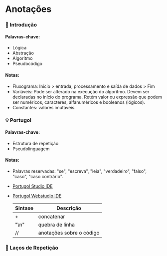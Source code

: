 # Anotações

### 📓 Introdução 

#### Palavras-chave:

- Lógica
- Abstração
- Algoritmo
- Pseudocódigo

#### Notas:

- Fluxograma: Início > entrada, processamento e saída de dados > Fim
- Variáveis:  Pode ser alterado na execução do algoritmo. Devem ser declaradas no início do programa. Retém valor ou expressão que podem ser numéricos, caracteres, alfanuméricos e booleanos (lógicos).
- Constantes: valores imutáveis.



### 💡 Portugol

#### Palavras-chave:

- Estrutura de repetição
- Pseudolinguagem

#### Notas:

- Palavras reservadas: "se", "escreva", "leia", "verdadeiro", "falso", "caso", "caso contrário".

- [Portugol Studio IDE](https://github.com/UNIVALI-LITE/Portugol-Studio/releases/)

- [Portugol Webstudio IDE](https://portugol-webstudio.cubos.io/ide)

  

  | Sintaxe | Descrição                |
  | ------- | ------------------------ |
  | +       | concatenar               |
  | "\n"    | quebra de linha          |
  | //      | anotações sobre o código |

  

### 🔁 Laços de Repetição

